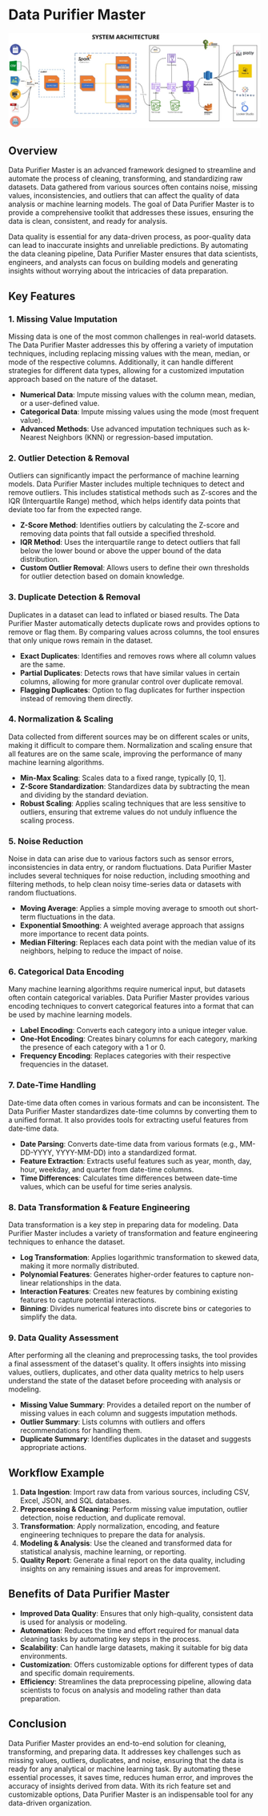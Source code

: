 # Data Purifier Master

![](https://github.com/Lucky-akash321/Data-Purifier-Master/blob/main/4c8ca3aa1ede9137bb13e8e9b9f4b5af.png)

## Overview
Data Purifier Master is an advanced framework designed to streamline and automate the process of cleaning, transforming, and standardizing raw datasets. Data gathered from various sources often contains noise, missing values, inconsistencies, and outliers that can affect the quality of data analysis or machine learning models. The goal of Data Purifier Master is to provide a comprehensive toolkit that addresses these issues, ensuring the data is clean, consistent, and ready for analysis.

Data quality is essential for any data-driven process, as poor-quality data can lead to inaccurate insights and unreliable predictions. By automating the data cleaning pipeline, Data Purifier Master ensures that data scientists, engineers, and analysts can focus on building models and generating insights without worrying about the intricacies of data preparation.

## Key Features

### 1. **Missing Value Imputation**
   Missing data is one of the most common challenges in real-world datasets. The Data Purifier Master addresses this by offering a variety of imputation techniques, including replacing missing values with the mean, median, or mode of the respective columns. Additionally, it can handle different strategies for different data types, allowing for a customized imputation approach based on the nature of the dataset.

   - **Numerical Data**: Impute missing values with the column mean, median, or a user-defined value.
   - **Categorical Data**: Impute missing values using the mode (most frequent value).
   - **Advanced Methods**: Use advanced imputation techniques such as k-Nearest Neighbors (KNN) or regression-based imputation.

### 2. **Outlier Detection & Removal**
   Outliers can significantly impact the performance of machine learning models. Data Purifier Master includes multiple techniques to detect and remove outliers. This includes statistical methods such as Z-scores and the IQR (Interquartile Range) method, which helps identify data points that deviate too far from the expected range.

   - **Z-Score Method**: Identifies outliers by calculating the Z-score and removing data points that fall outside a specified threshold.
   - **IQR Method**: Uses the interquartile range to detect outliers that fall below the lower bound or above the upper bound of the data distribution.
   - **Custom Outlier Removal**: Allows users to define their own thresholds for outlier detection based on domain knowledge.

### 3. **Duplicate Detection & Removal**
   Duplicates in a dataset can lead to inflated or biased results. The Data Purifier Master automatically detects duplicate rows and provides options to remove or flag them. By comparing values across columns, the tool ensures that only unique rows remain in the dataset.

   - **Exact Duplicates**: Identifies and removes rows where all column values are the same.
   - **Partial Duplicates**: Detects rows that have similar values in certain columns, allowing for more granular control over duplicate removal.
   - **Flagging Duplicates**: Option to flag duplicates for further inspection instead of removing them directly.

### 4. **Normalization & Scaling**
   Data collected from different sources may be on different scales or units, making it difficult to compare them. Normalization and scaling ensure that all features are on the same scale, improving the performance of many machine learning algorithms.

   - **Min-Max Scaling**: Scales data to a fixed range, typically [0, 1].
   - **Z-Score Standardization**: Standardizes data by subtracting the mean and dividing by the standard deviation.
   - **Robust Scaling**: Applies scaling techniques that are less sensitive to outliers, ensuring that extreme values do not unduly influence the scaling process.

### 5. **Noise Reduction**
   Noise in data can arise due to various factors such as sensor errors, inconsistencies in data entry, or random fluctuations. Data Purifier Master includes several techniques for noise reduction, including smoothing and filtering methods, to help clean noisy time-series data or datasets with random fluctuations.

   - **Moving Average**: Applies a simple moving average to smooth out short-term fluctuations in the data.
   - **Exponential Smoothing**: A weighted average approach that assigns more importance to recent data points.
   - **Median Filtering**: Replaces each data point with the median value of its neighbors, helping to reduce the impact of noise.

### 6. **Categorical Data Encoding**
   Many machine learning algorithms require numerical input, but datasets often contain categorical variables. Data Purifier Master provides various encoding techniques to convert categorical features into a format that can be used by machine learning models.

   - **Label Encoding**: Converts each category into a unique integer value.
   - **One-Hot Encoding**: Creates binary columns for each category, marking the presence of each category with a 1 or 0.
   - **Frequency Encoding**: Replaces categories with their respective frequencies in the dataset.

### 7. **Date-Time Handling**
   Date-time data often comes in various formats and can be inconsistent. The Data Purifier Master standardizes date-time columns by converting them to a unified format. It also provides tools for extracting useful features from date-time data.

   - **Date Parsing**: Converts date-time data from various formats (e.g., MM-DD-YYYY, YYYY-MM-DD) into a standardized format.
   - **Feature Extraction**: Extracts useful features such as year, month, day, hour, weekday, and quarter from date-time columns.
   - **Time Differences**: Calculates time differences between date-time values, which can be useful for time series analysis.

### 8. **Data Transformation & Feature Engineering**
   Data transformation is a key step in preparing data for modeling. Data Purifier Master includes a variety of transformation and feature engineering techniques to enhance the dataset.

   - **Log Transformation**: Applies logarithmic transformation to skewed data, making it more normally distributed.
   - **Polynomial Features**: Generates higher-order features to capture non-linear relationships in the data.
   - **Interaction Features**: Creates new features by combining existing features to capture potential interactions.
   - **Binning**: Divides numerical features into discrete bins or categories to simplify the data.

### 9. **Data Quality Assessment**
   After performing all the cleaning and preprocessing tasks, the tool provides a final assessment of the dataset's quality. It offers insights into missing values, outliers, duplicates, and other data quality metrics to help users understand the state of the dataset before proceeding with analysis or modeling.

   - **Missing Value Summary**: Provides a detailed report on the number of missing values in each column and suggests imputation methods.
   - **Outlier Summary**: Lists columns with outliers and offers recommendations for handling them.
   - **Duplicate Summary**: Identifies duplicates in the dataset and suggests appropriate actions.

## Workflow Example

1. **Data Ingestion**: Import raw data from various sources, including CSV, Excel, JSON, and SQL databases.
2. **Preprocessing & Cleaning**: Perform missing value imputation, outlier detection, noise reduction, and duplicate removal.
3. **Transformation**: Apply normalization, encoding, and feature engineering techniques to prepare the data for analysis.
4. **Modeling & Analysis**: Use the cleaned and transformed data for statistical analysis, machine learning, or reporting.
5. **Quality Report**: Generate a final report on the data quality, including insights on any remaining issues and areas for improvement.

## Benefits of Data Purifier Master

- **Improved Data Quality**: Ensures that only high-quality, consistent data is used for analysis or modeling.
- **Automation**: Reduces the time and effort required for manual data cleaning tasks by automating key steps in the process.
- **Scalability**: Can handle large datasets, making it suitable for big data environments.
- **Customization**: Offers customizable options for different types of data and specific domain requirements.
- **Efficiency**: Streamlines the data preprocessing pipeline, allowing data scientists to focus on analysis and modeling rather than data preparation.

## Conclusion
Data Purifier Master provides an end-to-end solution for cleaning, transforming, and preparing data. It addresses key challenges such as missing values, outliers, duplicates, and noise, ensuring that the data is ready for any analytical or machine learning task. By automating these essential processes, it saves time, reduces human error, and improves the accuracy of insights derived from data. With its rich feature set and customizable options, Data Purifier Master is an indispensable tool for any data-driven organization.
